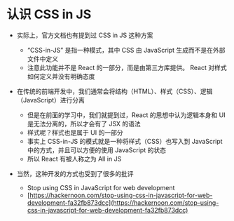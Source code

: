 # 认识 CSS in JS

- 实际上，官方文档也有提到过 CSS in JS 这种方案
  - “CSS-in-JS” 是指一种模式，其中 CSS 由 JavaScript 生成而不是在外部文件中定义
  - 注意此功能并不是 React 的一部分，而是由第三方库提供。 React 对样式如何定义并没有明确态度
- 在传统的前端开发中，我们通常会将结构（HTML）、样式（CSS）、逻辑（JavaScript）进行分离

  - 但是在前面的学习中，我们就提到过，React 的思想中认为逻辑本身和 UI 是无法分离的，所以才会有了 JSX 的语法
  - 样式呢？样式也是属于 UI 的一部分
  - 事实上 CSS-in-JS 的模式就是一种将样式（CSS）也写入到 JavaScript 中的方式，并且可以方便的使用 JavaScript 的状态
  - 所以 React 有被人称之为 All in JS

- 当然，这种开发的方式也受到了很多的批评
  - Stop using CSS in JavaScript for web development
  - [https://hackernoon.com/stop-using-css-in-javascript-for-web-development-fa32fb873dcc](https://hackernoon.com/stop-using-css-in-javascript-for-web-development-fa32fb873dcc)

